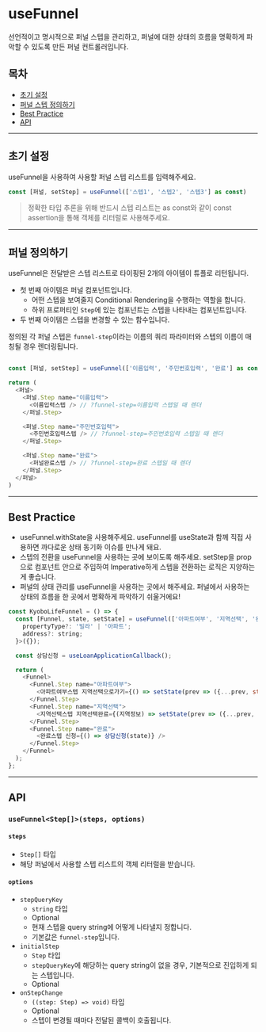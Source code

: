 # useFunnel

선언적이고 명시적으로 퍼널 스텝을 관리하고, 퍼널에 대한 상태의 흐름을 명확하게 파악할 수 있도록 만든 퍼널 컨트롤러입니다.

## 목차

- [초기 설정](#initialize)
- [퍼널 스텝 정의하기](#start)
- [Best Practice](#bestPractice)
- [API](#api)

---

<a name="initialize"></a>

## 초기 설정

useFunnel을 사용하여 사용할 퍼널 스텝 리스트를 입력해주세요.

```javascript
const [퍼널, setStep] = useFunnel(['스텝1', '스텝2', '스텝3'] as const)
```

> 정확한 타입 추론을 위해 반드시 스텝 리스트는 as const와 같이 const assertion을 통해 객체를 리터럴로 사용해주세요.

---

<a name="start"></a>

## 퍼널 정의하기

useFunnel은 전달받은 스텝 리스트로 타이핑된 2개의 아이템이 튜플로 리턴됩니다.

- 첫 번째 아이템은 퍼널 컴포넌트입니다.
  - 어떤 스텝을 보여줄지 Conditional Rendering을 수행하는 역할을 합니다.
  - 하위 프로퍼티인 `Step`에 있는 컴포넌트는 스텝을 나타내는 컴포넌트입니다.
- 두 번째 아이템은 스텝을 변경할 수 있는 함수입니다.

정의된 각 퍼널 스텝은 `funnel-step`이라는 이름의 쿼리 파라미터와 스텝의 이름이 매칭될 경우 렌더링됩니다.

```javascript

const [퍼널, setStep] = useFunnel(['이름입력', '주민번호입력', '완료'] as const)

return (
  <퍼널>
    <퍼널.Step name="이름입력">
      <이름입력스텝 /> // ?funnel-step=이름입력 스텝일 때 렌더
    </퍼널.Step>

    <퍼널.Step name="주민번호입력">
      <주민번호입력스텝 /> // ?funnel-step=주민번호입력 스텝일 때 렌더
    </퍼널.Step>

    <퍼널.Step name="완료">
      <퍼널완료스텝 /> // ?funnel-step=완료 스텝일 때 렌더
    </퍼널.Step>
  </퍼널>
)

```

---

<a name="bestPractice"></a>

## Best Practice

- useFunnel.withState을 사용해주세요. useFunnel를 useState과 함께 직접 사용하면 까다로운 상태 동기화 이슈를 만나게 돼요.
- 스텝의 전환을 useFunnel을 사용하는 곳에 보이도록 해주세요. setStep을 prop으로 컴포넌트 안으로 주입하여 Imperative하게 스텝을 전환하는 로직은 지양하는게 좋습니다.
- 퍼널의 상태 관리를 useFunnel을 사용하는 곳에서 해주세요. 퍼널에서 사용하는 상태의 흐름을 한 곳에서 명확하게 파악하기 쉬울거에요!

```javascript
const KyoboLifeFunnel = () => {
  const [Funnel, state, setState] = useFunnel(['아파트여부', '지역선택', '완료'] as const).withState<{
    propertyType?: '빌라' | '아파트';
    address?: string;
  }>({});

  const 상담신청 = useLoanApplicationCallback();

  return (
    <Funnel>
      <Funnel.Step name="아파트여부">
        <아파트여부스텝 지역선택으로가기={() => setState(prev => ({...prev, step: '지역선택', isApartment: true})} />
      </Funnel.Step>
      <Funnel.Step name="지역선택">
        <지역선택스텝 지역선택완료={(지역정보) => setState(prev => ({...prev, step: '완료', region: 지역정보})} />
      </Funnel.Step>
      <Funnel.Step name="완료">
        <완료스텝 신청={() => 상담신청(state)} />
      </Funnel.Step>
    </Funnel>
  );
};
```

---

<a name="api"></a>

## API

### `useFunnel<Step[]>(steps, options)`

#### `steps`

- `Step[]` 타입
- 해당 퍼널에서 사용할 스텝 리스트의 객체 리터럴을 받습니다.

#### `options`

- `stepQueryKey`
  - `string` 타입
  - Optional
  - 현재 스텝을 query string에 어떻게 나타낼지 정합니다.
  - 기본값은 `funnel-step`입니다.
- `initialStep`
  - `Step` 타입
  - `stepQueryKey`에 해당하는 query string이 없을 경우, 기본적으로 진입하게 되는 스텝입니다.
  - Optional
- `onStepChange`
  - `((step: Step) => void)` 타입
  - Optional
  - 스텝이 변경될 때마다 전달된 콜백이 호출됩니다.
